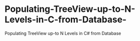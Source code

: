 # Populating-TreeView-up-to-N-Levels-in-C-from-Database-
Populating TreeView up-to N Levels in C# from Database 
